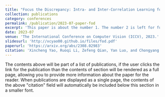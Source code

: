 ```yaml
---
title: "Focus the Discrepancy: Intra- and Inter-Correlation Learning for Image Anomaly Detection"
collection: publications
category: conferences
permalink: /publication/2023-07-paper-fod
excerpt: 'This paper is about the number 1. The number 2 is left for future work.'
date: 2023-07
venue: 'The International Conference on Computer Vision (ICCV), 2023.'
slidesurl: 'http://xcyao00.github.io/files/fod.pdf'
paperurl: 'https://arxiv.org/abs/2308.02983'
citation: 'Xincheng Yao, Ruoqi Li, Zefeng Qian, Yan Luo, and Chongyang Zhang. Focus the Discrepancy: Intra- and Inter-Correlation Learning for Image Anomaly Detection. {IEEE/CVF} International Conference on Computer Vision, {ICCV} 2023, Paris, France, October 1-6, 2023. Pages: 6780-6790.'
---
```


The contents above will be part of a list of publications, if the user clicks the link for the publication than the contents of section will be rendered as a full page, allowing you to provide more information about the paper for the reader. When publications are displayed as a single page, the contents of the above "citation" field will automatically be included below this section in a smaller font.